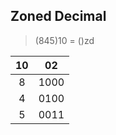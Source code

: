 ## Zoned Decimal
> (845)10 = ()zd

|  10 |  02 |
|:---:|:---:|
| 8   | 1000|
| 4   | 0100|
| 5   | 0011|

